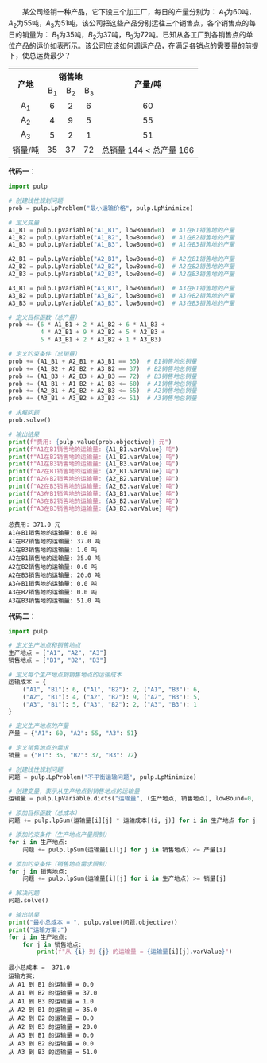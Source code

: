 &emsp;&emsp;某公司经销一种产品，它下设三个加工厂，每日的产量分别为： $A_1$为60吨，$A_2$为55吨，$A_3$为51吨，该公司把这些产品分别运往三个销售点，各个销售点的每日的销量为： $B_1$为35吨，$B_2$为37吨，$B_3$为72吨。已知从各工厂到各销售点的单位产品的运价如表所示。该公司应该如何调运产品，在满足各销点的需要量的前提下，使总运费最少？

<table class="center">
        <tr>
            <th rowspan="2">产地</th>
            <th colspan="3">销售地</th>
            <th rowspan="2">产量/吨</th>
        </tr>
        <tr>
            <td align="right">B<SUB>1<SUB></td>
            <td align="right">B<SUB>2<SUB></td>
            <td align="right">B<SUB>3<SUB></td>
        </tr>
        <tr>
            <td align="center">A<SUB>1<SUB></td>
            <td align="center">6</td>
            <td align="center">2</td>
            <td align="center">6</td>
            <td align="center">60</td>
        </tr>
        <tr>
            <td align="center">A<SUB>2<SUB></td>
            <td align="center">4</td>
            <td align="center">9</td>
            <td align="center">5</td>
            <td align="center">55</td>
        </tr>
        <tr>
            <td align="center">A<SUB>3<SUB></td>
            <td align="center">5</td>
            <td align="center">2</td>
            <td align="center">1</td>
            <td align="center">51</td>
        </tr>
        <tr>
            <td align="center">销量/吨</td>
            <td align="center">35</td>
            <td align="center">37</td>
            <td align="center">72</td>
            <td align="center">总销量 144 &lt; 总产量 166</td>
        </tr>
    </table>

**代码一**：


```python
import pulp

# 创建线性规划问题
prob = pulp.LpProblem("最小运输价格", pulp.LpMinimize)

# 定义变量
A1_B1 = pulp.LpVariable("A1_B1", lowBound=0)  # A1在B1销售地的产量
A1_B2 = pulp.LpVariable("A1_B2", lowBound=0)  # A1在B2销售地的产量
A1_B3 = pulp.LpVariable("A1_B3", lowBound=0)  # A1在B3销售地的产量

A2_B1 = pulp.LpVariable("A2_B1", lowBound=0)  # A2在B1销售地的产量
A2_B2 = pulp.LpVariable("A2_B2", lowBound=0)  # A2在B2销售地的产量
A2_B3 = pulp.LpVariable("A2_B3", lowBound=0)  # A2在B3销售地的产量

A3_B1 = pulp.LpVariable("A3_B1", lowBound=0)  # A3在B1销售地的产量
A3_B2 = pulp.LpVariable("A3_B2", lowBound=0)  # A3在B2销售地的产量
A3_B3 = pulp.LpVariable("A3_B3", lowBound=0)  # A3在B3销售地的产量

# 定义目标函数（总产量）
prob += (6 * A1_B1 + 2 * A1_B2 + 6 * A1_B3 +
         4 * A2_B1 + 9 * A2_B2 + 5 * A2_B3 +
         5 * A3_B1 + 2 * A3_B2 + 1 * A3_B3)

# 定义约束条件（总销量）
prob += (A1_B1 + A2_B1 + A3_B1 == 35)  # B1销售地总销量
prob += (A1_B2 + A2_B2 + A3_B2 == 37)  # B2销售地总销量
prob += (A1_B3 + A2_B3 + A3_B3 == 72)  # B3销售地总销量
prob += (A1_B1 + A1_B2 + A1_B3 <= 60)  # A1销售地总销量
prob += (A2_B1 + A2_B2 + A2_B3 <= 55)  # A2销售地总销量
prob += (A3_B1 + A3_B2 + A3_B3 <= 51)  # A3销售地总销量

# 求解问题
prob.solve()

# 输出结果
print(f"费用: {pulp.value(prob.objective)} 元")
print(f"A1在B1销售地的运输量: {A1_B1.varValue} 吨")
print(f"A1在B2销售地的运输量: {A1_B2.varValue} 吨")
print(f"A1在B3销售地的运输量: {A1_B3.varValue} 吨")
print(f"A2在B1销售地的运输量: {A2_B1.varValue} 吨")
print(f"A2在B2销售地的运输量: {A2_B2.varValue} 吨")
print(f"A2在B3销售地的运输量: {A2_B3.varValue} 吨")
print(f"A3在B1销售地的运输量: {A3_B1.varValue} 吨")
print(f"A3在B2销售地的运输量: {A3_B2.varValue} 吨")
print(f"A3在B3销售地的运输量: {A3_B3.varValue} 吨")


```

    总费用: 371.0 元
    A1在B1销售地的运输量: 0.0 吨
    A1在B2销售地的运输量: 37.0 吨
    A1在B3销售地的运输量: 1.0 吨
    A2在B1销售地的运输量: 35.0 吨
    A2在B2销售地的运输量: 0.0 吨
    A2在B3销售地的运输量: 20.0 吨
    A3在B1销售地的运输量: 0.0 吨
    A3在B2销售地的运输量: 0.0 吨
    A3在B3销售地的运输量: 51.0 吨
   
    

**代码二**：

```python
import pulp

# 定义生产地点和销售地点
生产地点 = ["A1", "A2", "A3"]
销售地点 = ["B1", "B2", "B3"]

# 定义每个生产地点到销售地点的运输成本
运输成本 = {
    ("A1", "B1"): 6, ("A1", "B2"): 2, ("A1", "B3"): 6,
    ("A2", "B1"): 4, ("A2", "B2"): 9, ("A2", "B3"): 5,
    ("A3", "B1"): 5, ("A3", "B2"): 2, ("A3", "B3"): 1
}

# 定义生产地点的产量
产量 = {"A1": 60, "A2": 55, "A3": 51}

# 定义销售地点的需求
销量 = {"B1": 35, "B2": 37, "B3": 72}

# 创建线性规划问题
问题 = pulp.LpProblem("不平衡运输问题", pulp.LpMinimize)

# 创建变量，表示从生产地点到销售地点的运输量
运输量 = pulp.LpVariable.dicts("运输量", (生产地点, 销售地点), lowBound=0, cat="Integer")

# 添加目标函数（总成本）
问题 += pulp.lpSum(运输量[i][j] * 运输成本[(i, j)] for i in 生产地点 for j in 销售地点)

# 添加约束条件（生产地点产量限制）
for i in 生产地点:
    问题 += pulp.lpSum(运输量[i][j] for j in 销售地点) <= 产量[i]

# 添加约束条件（销售地点需求限制）
for j in 销售地点:
    问题 += pulp.lpSum(运输量[i][j] for i in 生产地点) >= 销量[j]

# 解决问题
问题.solve()

# 输出结果
print("最小总成本 = ", pulp.value(问题.objective))
print("运输方案:")
for i in 生产地点:
    for j in 销售地点:
        print(f"从 {i} 到 {j} 的运输量 = {运输量[i][j].varValue}")

```

    最小总成本 =  371.0
    运输方案:
    从 A1 到 B1 的运输量 = 0.0
    从 A1 到 B2 的运输量 = 37.0
    从 A1 到 B3 的运输量 = 1.0
    从 A2 到 B1 的运输量 = 35.0
    从 A2 到 B2 的运输量 = 0.0
    从 A2 到 B3 的运输量 = 20.0
    从 A3 到 B1 的运输量 = 0.0
    从 A3 到 B2 的运输量 = 0.0
    从 A3 到 B3 的运输量 = 51.0
    

